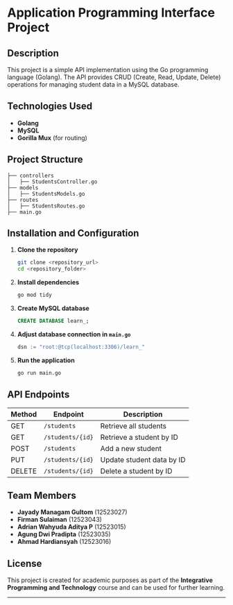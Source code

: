 # Application Programming Interface Project

## Description
This project is a simple API implementation using the Go programming language (Golang). The API provides CRUD (Create, Read, Update, Delete) operations for managing student data in a MySQL database.

## Technologies Used
- **Golang**
- **MySQL**
- **Gorilla Mux** (for routing)

## Project Structure
```
├── controllers
│   ├── StudentsController.go
├── models
│   ├── StudentsModels.go
├── routes
│   ├── StudentsRoutes.go
├── main.go
```

## Installation and Configuration
1. **Clone the repository**
   ```bash
   git clone <repository_url>
   cd <repository_folder>
   ```
2. **Install dependencies**
   ```bash
   go mod tidy
   ```
3. **Create MySQL database**
   ```sql
   CREATE DATABASE learn_;
   ```
4. **Adjust database connection in `main.go`**
   ```go
   dsn := "root:@tcp(localhost:3306)/learn_"
   ```
5. **Run the application**
   ```bash
   go run main.go
   ```

## API Endpoints
| Method | Endpoint         | Description |
|--------|-----------------|-------------|
| GET    | `/students`     | Retrieve all students |
| GET    | `/students/{id}` | Retrieve a student by ID |
| POST   | `/students`     | Add a new student |
| PUT    | `/students/{id}` | Update student data by ID |
| DELETE | `/students/{id}` | Delete a student by ID |

## Team Members
- **Jayady Managam Gultom** (12523027)
- **Firman Sulaiman** (12523043)
- **Adrian Wahyuda Aditya P** (12523015)
- **Agung Dwi Pradipta** (12523035)
- **Ahmad Hardiansyah** (12523016)

## License
This project is created for academic purposes as part of the **Integrative Programming and Technology** course and can be used for further learning.

---
